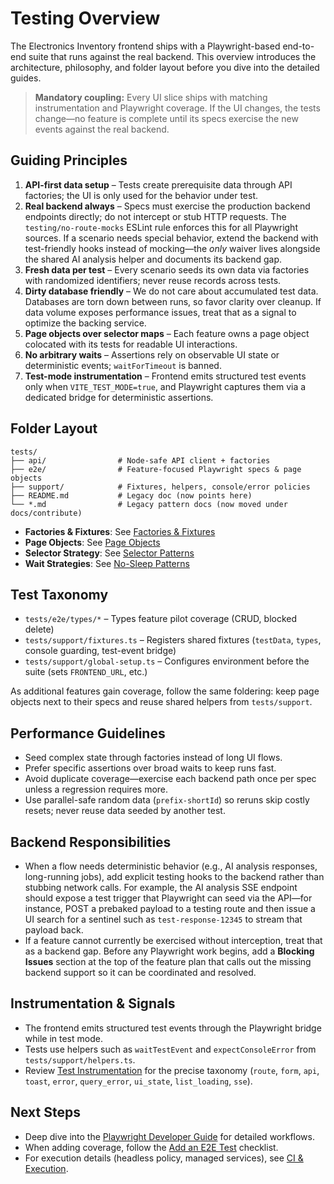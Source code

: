 # Testing Overview

The Electronics Inventory frontend ships with a Playwright-based end-to-end suite that runs against the real backend. This overview introduces the architecture, philosophy, and folder layout before you dive into the detailed guides.

> **Mandatory coupling:** Every UI slice ships with matching instrumentation and Playwright coverage. If the UI changes, the tests change—no feature is complete until its specs exercise the new events against the real backend.

## Guiding Principles

1. **API-first data setup** – Tests create prerequisite data through API factories; the UI is only used for the behavior under test.
2. **Real backend always** – Specs must exercise the production backend endpoints directly; do not intercept or stub HTTP requests. The `testing/no-route-mocks` ESLint rule enforces this for all Playwright sources. If a scenario needs special behavior, extend the backend with test-friendly hooks instead of mocking—the *only* waiver lives alongside the shared AI analysis helper and documents its backend gap.
3. **Fresh data per test** – Every scenario seeds its own data via factories with randomized identifiers; never reuse records across tests.
4. **Dirty database friendly** – We do not care about accumulated test data. Databases are torn down between runs, so favor clarity over cleanup. If data volume exposes performance issues, treat that as a signal to optimize the backing service.
5. **Page objects over selector maps** – Each feature owns a page object colocated with its tests for readable UI interactions.
6. **No arbitrary waits** – Assertions rely on observable UI state or deterministic events; `waitForTimeout` is banned.
7. **Test-mode instrumentation** – Frontend emits structured test events only when `VITE_TEST_MODE=true`, and Playwright captures them via a dedicated bridge for deterministic assertions.

## Folder Layout

```
tests/
├── api/                # Node-safe API client + factories
├── e2e/                # Feature-focused Playwright specs & page objects
├── support/            # Fixtures, helpers, console/error policies
├── README.md           # Legacy doc (now points here)
└── *.md                # Legacy pattern docs (now moved under docs/contribute)
```

- **Factories & Fixtures**: See [Factories & Fixtures](./factories_and_fixtures.md)
- **Page Objects**: See [Page Objects](./page_objects.md)
- **Selector Strategy**: See [Selector Patterns](./selector_patterns.md)
- **Wait Strategies**: See [No-Sleep Patterns](./no_sleep_patterns.md)

## Test Taxonomy

- `tests/e2e/types/*` – Types feature pilot coverage (CRUD, blocked delete)
- `tests/support/fixtures.ts` – Registers shared fixtures (`testData`, `types`, console guarding, test-event bridge)
- `tests/support/global-setup.ts` – Configures environment before the suite (sets `FRONTEND_URL`, etc.)

As additional features gain coverage, follow the same foldering: keep page objects next to their specs and reuse shared helpers from `tests/support`.

## Performance Guidelines

- Seed complex state through factories instead of long UI flows.
- Prefer specific assertions over broad waits to keep runs fast.
- Avoid duplicate coverage—exercise each backend path once per spec unless a regression requires more.
- Use parallel-safe random data (`prefix-shortId`) so reruns skip costly resets; never reuse data seeded by another test.

## Backend Responsibilities

- When a flow needs deterministic behavior (e.g., AI analysis responses, long-running jobs), add explicit testing hooks to the backend rather than stubbing network calls. For example, the AI analysis SSE endpoint should expose a test trigger that Playwright can seed via the API—for instance, POST a prebaked payload to a testing route and then issue a UI search for a sentinel such as `test-response-12345` to stream that payload back.
- If a feature cannot currently be exercised without interception, treat that as a backend gap. Before any Playwright work begins, add a **Blocking Issues** section at the top of the feature plan that calls out the missing backend support so it can be coordinated and resolved.

## Instrumentation & Signals

- The frontend emits structured test events through the Playwright bridge while in test mode.
- Tests use helpers such as `waitTestEvent` and `expectConsoleError` from `tests/support/helpers.ts`.
- Review [Test Instrumentation](../architecture/test_instrumentation.md) for the precise taxonomy (`route`, `form`, `api`, `toast`, `error`, `query_error`, `ui_state`, `list_loading`, `sse`).

## Next Steps

- Deep dive into the [Playwright Developer Guide](./playwright_developer_guide.md) for detailed workflows.
- When adding coverage, follow the [Add an E2E Test](../howto/add_e2e_test.md) checklist.
- For execution details (headless policy, managed services), see [CI & Execution](./ci_and_execution.md).
